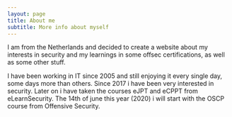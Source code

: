 ```yaml
---
layout: page
title: About me
subtitle: More info about myself
---
```


I am from the Netherlands and decided to create a website about my interests in security and my learnings in some offsec certifications, as well as some other stuff.

I have been working in IT since 2005 and still enjoying it every single day, some days more than others.
Since 2017 i have been very interested in security. Later on i have taken the courses eJPT and eCPPT from eLearnSecurity.
The 14th of june this year (2020) i will start with the OSCP course from Offensive Security.
